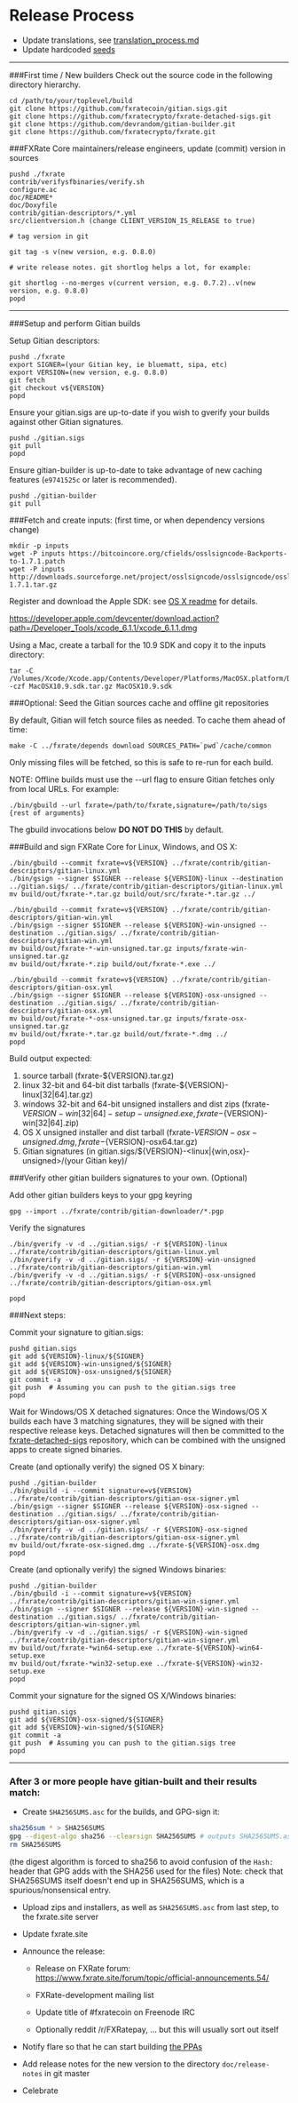 Release Process
====================

* Update translations, see [translation_process.md](https://github.com/fxratecrypto/fxrate/blob/master/doc/translation_process.md#syncing-with-transifex)
* Update hardcoded [seeds](/contrib/seeds)

* * *

###First time / New builders
Check out the source code in the following directory hierarchy.

	cd /path/to/your/toplevel/build
	git clone https://github.com/fxratecoin/gitian.sigs.git
	git clone https://github.com/fxratecrypto/fxrate-detached-sigs.git
	git clone https://github.com/devrandom/gitian-builder.git
	git clone https://github.com/fxratecrypto/fxrate.git

###FXRate Core maintainers/release engineers, update (commit) version in sources

	pushd ./fxrate
	contrib/verifysfbinaries/verify.sh
	configure.ac
	doc/README*
	doc/Doxyfile
	contrib/gitian-descriptors/*.yml
	src/clientversion.h (change CLIENT_VERSION_IS_RELEASE to true)

	# tag version in git

	git tag -s v(new version, e.g. 0.8.0)

	# write release notes. git shortlog helps a lot, for example:

	git shortlog --no-merges v(current version, e.g. 0.7.2)..v(new version, e.g. 0.8.0)
	popd

* * *

###Setup and perform Gitian builds

 Setup Gitian descriptors:

	pushd ./fxrate
	export SIGNER=(your Gitian key, ie bluematt, sipa, etc)
	export VERSION=(new version, e.g. 0.8.0)
	git fetch
	git checkout v${VERSION}
	popd

  Ensure your gitian.sigs are up-to-date if you wish to gverify your builds against other Gitian signatures.

	pushd ./gitian.sigs
	git pull
	popd

  Ensure gitian-builder is up-to-date to take advantage of new caching features (`e9741525c` or later is recommended).

	pushd ./gitian-builder
	git pull

###Fetch and create inputs: (first time, or when dependency versions change)

	mkdir -p inputs
	wget -P inputs https://bitcoincore.org/cfields/osslsigncode-Backports-to-1.7.1.patch
	wget -P inputs http://downloads.sourceforge.net/project/osslsigncode/osslsigncode/osslsigncode-1.7.1.tar.gz

 Register and download the Apple SDK: see [OS X readme](README_osx.txt) for details.

 https://developer.apple.com/devcenter/download.action?path=/Developer_Tools/xcode_6.1.1/xcode_6.1.1.dmg

 Using a Mac, create a tarball for the 10.9 SDK and copy it to the inputs directory:

	tar -C /Volumes/Xcode/Xcode.app/Contents/Developer/Platforms/MacOSX.platform/Developer/SDKs/ -czf MacOSX10.9.sdk.tar.gz MacOSX10.9.sdk

###Optional: Seed the Gitian sources cache and offline git repositories

By default, Gitian will fetch source files as needed. To cache them ahead of time:

	make -C ../fxrate/depends download SOURCES_PATH=`pwd`/cache/common

Only missing files will be fetched, so this is safe to re-run for each build.

NOTE: Offline builds must use the --url flag to ensure Gitian fetches only from local URLs. For example:
```
./bin/gbuild --url fxrate=/path/to/fxrate,signature=/path/to/sigs {rest of arguments}
```
The gbuild invocations below <b>DO NOT DO THIS</b> by default.

###Build and sign FXRate Core for Linux, Windows, and OS X:

	./bin/gbuild --commit fxrate=v${VERSION} ../fxrate/contrib/gitian-descriptors/gitian-linux.yml
	./bin/gsign --signer $SIGNER --release ${VERSION}-linux --destination ../gitian.sigs/ ../fxrate/contrib/gitian-descriptors/gitian-linux.yml
	mv build/out/fxrate-*.tar.gz build/out/src/fxrate-*.tar.gz ../

	./bin/gbuild --commit fxrate=v${VERSION} ../fxrate/contrib/gitian-descriptors/gitian-win.yml
	./bin/gsign --signer $SIGNER --release ${VERSION}-win-unsigned --destination ../gitian.sigs/ ../fxrate/contrib/gitian-descriptors/gitian-win.yml
	mv build/out/fxrate-*-win-unsigned.tar.gz inputs/fxrate-win-unsigned.tar.gz
	mv build/out/fxrate-*.zip build/out/fxrate-*.exe ../

	./bin/gbuild --commit fxrate=v${VERSION} ../fxrate/contrib/gitian-descriptors/gitian-osx.yml
	./bin/gsign --signer $SIGNER --release ${VERSION}-osx-unsigned --destination ../gitian.sigs/ ../fxrate/contrib/gitian-descriptors/gitian-osx.yml
	mv build/out/fxrate-*-osx-unsigned.tar.gz inputs/fxrate-osx-unsigned.tar.gz
	mv build/out/fxrate-*.tar.gz build/out/fxrate-*.dmg ../
	popd

  Build output expected:

  1. source tarball (fxrate-${VERSION}.tar.gz)
  2. linux 32-bit and 64-bit dist tarballs (fxrate-${VERSION}-linux[32|64].tar.gz)
  3. windows 32-bit and 64-bit unsigned installers and dist zips (fxrate-${VERSION}-win[32|64]-setup-unsigned.exe, fxrate-${VERSION}-win[32|64].zip)
  4. OS X unsigned installer and dist tarball (fxrate-${VERSION}-osx-unsigned.dmg, fxrate-${VERSION}-osx64.tar.gz)
  5. Gitian signatures (in gitian.sigs/${VERSION}-<linux|{win,osx}-unsigned>/(your Gitian key)/

###Verify other gitian builders signatures to your own. (Optional)

  Add other gitian builders keys to your gpg keyring

	gpg --import ../fxrate/contrib/gitian-downloader/*.pgp

  Verify the signatures

	./bin/gverify -v -d ../gitian.sigs/ -r ${VERSION}-linux ../fxrate/contrib/gitian-descriptors/gitian-linux.yml
	./bin/gverify -v -d ../gitian.sigs/ -r ${VERSION}-win-unsigned ../fxrate/contrib/gitian-descriptors/gitian-win.yml
	./bin/gverify -v -d ../gitian.sigs/ -r ${VERSION}-osx-unsigned ../fxrate/contrib/gitian-descriptors/gitian-osx.yml

	popd

###Next steps:

Commit your signature to gitian.sigs:

	pushd gitian.sigs
	git add ${VERSION}-linux/${SIGNER}
	git add ${VERSION}-win-unsigned/${SIGNER}
	git add ${VERSION}-osx-unsigned/${SIGNER}
	git commit -a
	git push  # Assuming you can push to the gitian.sigs tree
	popd

  Wait for Windows/OS X detached signatures:
	Once the Windows/OS X builds each have 3 matching signatures, they will be signed with their respective release keys.
	Detached signatures will then be committed to the [fxrate-detached-sigs](https://github.com/fxratecrypto/fxrate-detached-sigs) repository, which can be combined with the unsigned apps to create signed binaries.

  Create (and optionally verify) the signed OS X binary:

	pushd ./gitian-builder
	./bin/gbuild -i --commit signature=v${VERSION} ../fxrate/contrib/gitian-descriptors/gitian-osx-signer.yml
	./bin/gsign --signer $SIGNER --release ${VERSION}-osx-signed --destination ../gitian.sigs/ ../fxrate/contrib/gitian-descriptors/gitian-osx-signer.yml
	./bin/gverify -v -d ../gitian.sigs/ -r ${VERSION}-osx-signed ../fxrate/contrib/gitian-descriptors/gitian-osx-signer.yml
	mv build/out/fxrate-osx-signed.dmg ../fxrate-${VERSION}-osx.dmg
	popd

  Create (and optionally verify) the signed Windows binaries:

	pushd ./gitian-builder
	./bin/gbuild -i --commit signature=v${VERSION} ../fxrate/contrib/gitian-descriptors/gitian-win-signer.yml
	./bin/gsign --signer $SIGNER --release ${VERSION}-win-signed --destination ../gitian.sigs/ ../fxrate/contrib/gitian-descriptors/gitian-win-signer.yml
	./bin/gverify -v -d ../gitian.sigs/ -r ${VERSION}-win-signed ../fxrate/contrib/gitian-descriptors/gitian-win-signer.yml
	mv build/out/fxrate-*win64-setup.exe ../fxrate-${VERSION}-win64-setup.exe
	mv build/out/fxrate-*win32-setup.exe ../fxrate-${VERSION}-win32-setup.exe
	popd

Commit your signature for the signed OS X/Windows binaries:

	pushd gitian.sigs
	git add ${VERSION}-osx-signed/${SIGNER}
	git add ${VERSION}-win-signed/${SIGNER}
	git commit -a
	git push  # Assuming you can push to the gitian.sigs tree
	popd

-------------------------------------------------------------------------

### After 3 or more people have gitian-built and their results match:

- Create `SHA256SUMS.asc` for the builds, and GPG-sign it:
```bash
sha256sum * > SHA256SUMS
gpg --digest-algo sha256 --clearsign SHA256SUMS # outputs SHA256SUMS.asc
rm SHA256SUMS
```
(the digest algorithm is forced to sha256 to avoid confusion of the `Hash:` header that GPG adds with the SHA256 used for the files)
Note: check that SHA256SUMS itself doesn't end up in SHA256SUMS, which is a spurious/nonsensical entry.

- Upload zips and installers, as well as `SHA256SUMS.asc` from last step, to the fxrate.site server

- Update fxrate.site

- Announce the release:

  - Release on FXRate forum: https://www.fxrate.site/forum/topic/official-announcements.54/

  - FXRate-development mailing list

  - Update title of #fxratecoin on Freenode IRC

  - Optionally reddit /r/FXRatepay, ... but this will usually sort out itself

- Notify flare so that he can start building [the PPAs](https://launchpad.net/~fxrate.site/+archive/ubuntu/fxrate)

- Add release notes for the new version to the directory `doc/release-notes` in git master

- Celebrate
